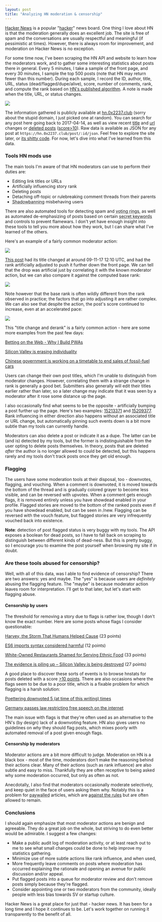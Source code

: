 ```yaml
---
layout: post
title: "Analyzing HN moderation & censorship"
---
```


[Hacker News](https://news.ycombinator.com) is a popular
"[hacker](http://www.catb.org/jargon/html/H/hacker.html)" news board. One thing
I love about HN is that the moderation generally does an excellent job. The site
is free of spam and the conversations are usually respectful and meaningful (if
pessimistic at times). However, there is always room for improvement, and
moderation on Hacker News is no exception.

For some time now, I've been scraping the HN API and website to learn how the
moderators work, and to gather some interesting statistics about posts there
in general. Every 5 minutes, I take a sample of the front page, and every 30
minutes, I sample the top 500 posts (note that HN may return fewer than this
number). During each sample, I record the ID, author, title, URL, status
(dead/flagged/dupe/alive), score, number of comments, rank, and compute the rank
based on [HN's published algorithm](https://news.ycombinator.com/item?id=231209).
A note is made when the title, URL, or status changes.

[![](https://sr.ht/IFCA.png)](https://hn.0x2237.club/post/15217697)

The information gathered is publicly available at
[hn.0x2237.club](https://hn.0x2237.club) (sorry about the stupid domain, I just
picked one at random). You can search for any post here going back to
2017-04-14, as well as view recent
[title](https://hn.0x2237.club/title-changes) and
[url](https://hn.0x2237.club/url-changes) changes or [deleted
posts](https://hn.0x2237.club/deleted)
([score>10](https://hn.0x2237.club/deleted-10)). Raw data is available as JSON
for any post at `https://hn.0x2237.club/post/:id/json`. Feel free to explore the
site later, or [its shitty code](https://git.sr.ht/~sircmpwn/hnstats). For now,
let's dive into what I've learned from this data.

### Tools HN mods use

The main tools I'm aware of that HN moderators can use to perform their duties
are:

- Editing link titles or URLs
- Artificially influencing story rank
- Deleting posts
- Detaching off-topic or rulebreaking comment threads from their parents
- <abbr title="Banning them without making it known to them">Shadowbanning</abbr>
  misbehaving users

There are also automated tools for detecting spam and <abbr title="Posts
influenced by a group of early voters hoping to get it on the front page">voting
rings</abbr>, as well as automated de-emphasizing of posts based on certain
<abbr title="'Bitcoin' was known to at some point be one of these">secret
keywords</abbr> and controls to prevent flamewars. I don't yet have enough
insight into these tools to tell you more about how they work, but I can share
what I've learned of the others.

Here's an example of a fairly common moderator action:

![](https://sr.ht/PhJM.png)

[This post](https://hn.0x2237.club/post/15217697) had its title changed at
around 09-11-17 12:10 UTC, and had the rank artificially adjusted to push it
further down the front page. We can tell that the drop was artificial just by
correlating it with the known moderator action, but we can also compare it
against the computed base rank:

![](https://sr.ht/IJQI.png)

Note however that the base rank is often wildly different from the rank observed
in practice; the factors that go into adjusting it are rather complex. We can
also see that despite the action, the post's score continued to increase, even
at an accelerated pace:

![](https://sr.ht/FmNU.png)

This "title change and derank" is a fairly common action - here are some more
examples from the past few days:

[Betting on the Web - Why I Build PWAs](https://hn.0x2237.club/post/15219154)

[Silicon Valley is erasing individuality](https://hn.0x2237.club/post/15210767)

[Chinese government is working on a timetable to end sales of fossil-fuel cars](https://hn.0x2237.club/post/15208565)

Users can change their own post titles, which I'm unable to distinguish from
moderator changes. However, correlating them with a strange change in rank is
generally a good bet. Submitters also generally will edit their titles earlier
rather than later, so a later change may indicate that it was seen by a
moderator after it rose some distance up the page.

I also occasionally find what seems to be the opposite - artificially bumping a
post further up the page. Here's two examples:
[15213371](https://hn.0x2237.club/post/15213371) and
[15209377](https://hn.0x2237.club/post/15209377). Rank influencing in either
direction also happens without an associated title or URL change, but
automatically pinning such events down is a bit more subtle than my tools can
currently handle.

Moderators can also delete a post or indicate it as a dupe. The latter can be
(and is) detected by my tools, but the former is indistinguishable from the user
opting to delete posts themselves. In theory, posts that are deleted *after* the
author is no longer allowed to could be detected, but this happens rarely and my
tools don't track posts once they get old enough.

### Flagging

The users have some moderation tools at their disposal, too - downvotes,
flagging, and vouching. When a comment is downvoted, it is moved towards the
bottom of the thread and is gradually colored grayer to become less visible, and
can be reversed with upvotes. When a comment gets enough flags, it is removed
entirely unless you have showdead enabled in your profile. Flagged stories are
moved to the bottom of the ranked posts even if you have showdead enabled, but
can be seen in /new. Flagging can be reversed with the vouch feature, but
flagged stories are very infrequently vouched back into existence.

**Note**: detection of post flagged status is very buggy with my tools. The API
exposes a boolean for dead posts, so I have to fall back on scraping to
distinguish between different kinds of dead-ness. But this is pretty buggy, so I
encourage you to examine the post yourself when browsing my site if in doubt.

### Are these tools abused for censorship?

Well, with all of this data, was I able to find evidence of censorship? There
are two answers: yes and maybe. The "yes" is because users are *definitely*
abusing the flagging feature. The "maybe" is because moderator action leaves
room for interpretation. I'll get to that later, but let's start with flagging
abuse.

#### Censorship by users

The threshold for removing a story due to flags is rather low, though I don't
know the exact number. Here are some posts whose flags I consider questionable:

[Harvey, the Storm That Humans Helped Cause](https://hn.0x2237.club/post/15129859) (23 points)

[ES6 imports syntax considered harmful](https://hn.0x2237.club/post/15116132) (12 points)

[White-Owned Restaurants Shamed for Serving Ethnic Food](https://hn.0x2237.club/post/14415411) (33 points)

[The evidence is piling up – Silicon Valley is being destroyed](https://hn.0x2237.club/post/14152602) (27 points)

A good place to discover these sorts of events is to browse hnstats for posts
deleted with a score [>10 points](https://hn.0x2237.club/deleted-10). There are
also occasions where the flags seem to be due to a poor title, which is a
fixable problem for which flagging is a harsh solution:

[Poettering downvoted 5 (at time of this writing) times](https://hn.0x2237.club/post/14679207)

[Germany passes law restricting free speech on the internet](https://hn.0x2237.club/post/14676296)

The main issue with flags is that they're often used as an alternative to the
HN's (by design) lack of a downvoting feature. HN also gives users no guidelines
on *why* they should flag posts, which mixes poorly with automated removal of a
post given enough flags.

#### Censorship by moderators

Moderator actions are a bit more difficult to judge. Moderation on HN is a black
box - most of the time, moderators don't make the reasoning behind their actions
clear. Many of their actions (such as rank influence) are also subtle and easy
to miss. Thankfully they are often receptive to being asked why some moderation
occurred, but only as often as not.

Anecdotally, I also find that moderators occasionally moderate selectively, and
keep quiet in the face of users asking them why. Notably this is a problem for
<abbr title="links for which you have to pay money to read the
content">paywalled</abbr> articles, which are [against the
rules](https://news.ycombinator.com/newsfaq.html) but are often allowed to
remain.

### Conclusions

I should again emphasize that most moderator actions are benign and agreeable.
They do a great job on the whole, but striving to do even better would be
admirable. I suggest a few changes:

- Make a public audit log of moderation activity, or at least reach out to me to
  see what small changes could be done to help improve my statistics gathering.
- Minimize use of more subtle actions like rank influence, and when used,
- More frequently leave comments on posts where moderation has occurred
  explaining the rationale and opening an avenue for public discussion and/or
  appeal.
- Put flagged posts into a queue for moderator review and don't remove posts
  simply because they're flagged.
- Consider appointing one or two moderators from the community, ideally people
  with less bias towards SV or startup culture.

Hacker News is a great place for just that - hacker news. It has been for a long
time and I hope it continues to be. Let's work together on running it
transparently to the benefit of all.
